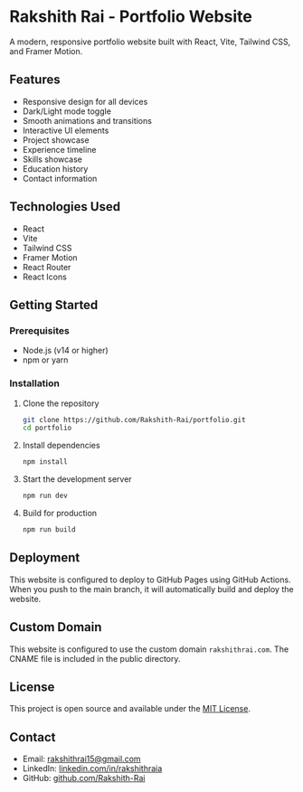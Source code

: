 # Rakshith Rai - Portfolio Website

A modern, responsive portfolio website built with React, Vite, Tailwind CSS, and Framer Motion.

## Features

- Responsive design for all devices
- Dark/Light mode toggle
- Smooth animations and transitions
- Interactive UI elements
- Project showcase
- Experience timeline
- Skills showcase
- Education history
- Contact information

## Technologies Used

- React
- Vite
- Tailwind CSS
- Framer Motion
- React Router
- React Icons

## Getting Started

### Prerequisites

- Node.js (v14 or higher)
- npm or yarn

### Installation

1. Clone the repository
   ```bash
   git clone https://github.com/Rakshith-Rai/portfolio.git
   cd portfolio
   ```

2. Install dependencies
   ```bash
   npm install
   ```

3. Start the development server
   ```bash
   npm run dev
   ```

4. Build for production
   ```bash
   npm run build
   ```

## Deployment

This website is configured to deploy to GitHub Pages using GitHub Actions. When you push to the main branch, it will automatically build and deploy the website.

## Custom Domain

This website is configured to use the custom domain `rakshithrai.com`. The CNAME file is included in the public directory.

## License

This project is open source and available under the [MIT License](LICENSE).

## Contact

- Email: rakshithrai15@gmail.com
- LinkedIn: [linkedin.com/in/rakshithraia](https://linkedin.com/in/rakshithraia)
- GitHub: [github.com/Rakshith-Rai](https://github.com/Rakshith-Rai)
